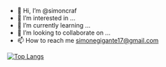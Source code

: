 - 👋 Hi, I’m @simoncraf
- 👀 I’m interested in ...
- 🌱 I’m currently learning ...
- 💞️ I’m looking to collaborate on ...
- 📫 How to reach me simonegigante17@gmail.com

[![Top Langs](https://github-readme-stats.vercel.app/api/top-langs/?username=simoncraf)](https://github.com/simoncraf/football_scraper)


<!---
simoncraf/simoncraf is a ✨ special ✨ repository because its `README.md` (this file) appears on your GitHub profile.
You can click the Preview link to take a look at your changes.
--->

